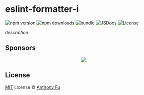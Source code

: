 # eslint-formatter-i

[![npm version][npm-version-src]][npm-version-href]
[![npm downloads][npm-downloads-src]][npm-downloads-href]
[![bundle][bundle-src]][bundle-href]
[![JSDocs][jsdocs-src]][jsdocs-href]
[![License][license-src]][license-href]

_description_

## Sponsors

<p align="center">
  <a href="https://cdn.jsdelivr.net/gh/antfu/static/sponsors.svg">
    <img src='https://cdn.jsdelivr.net/gh/antfu/static/sponsors.svg'/>
  </a>
</p>

## License

[MIT](./LICENSE) License © [Anthony Fu](https://github.com/antfu)

<!-- Badges -->

[npm-version-src]: https://img.shields.io/npm/v/eslint-formatter-i?style=flat&colorA=080f12&colorB=1fa669
[npm-version-href]: https://npmjs.com/package/eslint-formatter-i
[npm-downloads-src]: https://img.shields.io/npm/dm/eslint-formatter-i?style=flat&colorA=080f12&colorB=1fa669
[npm-downloads-href]: https://npmjs.com/package/eslint-formatter-i
[bundle-src]: https://img.shields.io/bundlephobia/minzip/eslint-formatter-i?style=flat&colorA=080f12&colorB=1fa669&label=minzip
[bundle-href]: https://bundlephobia.com/result?p=eslint-formatter-i
[license-src]: https://img.shields.io/github/license/antfu/eslint-formatter-i.svg?style=flat&colorA=080f12&colorB=1fa669
[license-href]: https://github.com/antfu/eslint-formatter-i/blob/main/LICENSE
[jsdocs-src]: https://img.shields.io/badge/jsdocs-reference-080f12?style=flat&colorA=080f12&colorB=1fa669
[jsdocs-href]: https://www.jsdocs.io/package/eslint-formatter-i
